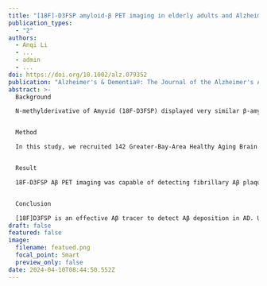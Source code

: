 ```yaml
---
title: "[18F]-D3FSP amyloid-β PET imaging in elderly adults and Alzheimer’s disease"
publication_types:
  - "2"
authors:
  - Anqi Li
  - ...
  - admin
  - ...
doi: https://doi.org/10.1002/alz.079352
publication: "Alzheimer's & Dementia®: The Journal of the Alzheimer's Association"
abstract: >-
  Background

  N-methylderivative of Amyvid (18F-D3FSP) displayed very similar β-amyloid (Aβ) targeting properties to the 18F-florbetapir tracer, but it is not well established about the performance of 18F-D3FSP Aβ positron emission tomography (PET) imaging in Alzheimer’s disease (AD).


  Method

  In this study, we recruited 142 Greater-Bay-Area Healthy Aging Brain Study (GHABS) participants from the community and completed Simoa plasma biomarkers, MRI imaging, 18F-D3FSP Aβ PET imaging, and cognitive assessments. MRI images were segmented using FreeSurfer (v7.2.0) according to the Desikan–Killiany atlas. 18F-D3FSP Aβ PET images were coregistered with their corresponding MRI scans, and intensity-normalized to the mean uptakes in the whole cerebellum, cerebellar gray matter (cerebellar GM), brain stem (PONs), white matter, and big reference separately (Figure 1A). A cortical summary COMPOSITE 18F-D3FSP standardized uptake value ratio (SUVR) in AD typical cortical regions was calculated. We used Gaussian Mixture Model to estimate 2 gaussian distributions of low and high Aβ for COMPOSITE SUVRs, and the threshold was defined as an SUVR corresponding to a 90% probability of belonging to the low-Aβ distribution. COMPOSITE SUVRs were compared between Aβ- and Aβ+ groups. Finally, we investigated the association of COMPOSITE SUVR with plasma biomarkers, including age and sex as covariates.


  Result

  18F-D3FSP Aβ PET imaging was capable of detecting fibrillary Aβ plaques in AD, and the Aβ+ group showed substantial Aβ deposition compared to the Aβ- group (Fig.1B). The dementia patients had more Aβ burden than the CU, SCD, and MCI individuals (Fig.1C), and the preclinical AD individuals (Aβ+/CU) showed significantly higher Aβ SUVRs than the Aβ-/CI and Aβ-/CU groups (Fig.1D). The comparisons of COMPOSITE SUVR between Aβ- and Aβ+ had a very high effect size, particularly in the brain stem reference region (Fig.2). Higher COMPOSITE SUVRs were related to lower plasma Aβ42/40 and higher plasma p-Tau, GFAP, NfL concentrations, especially based on the composite big reference region (Fig.3).


  Conclusion

  [18F]D3FSP is an effective Aβ tracer to detect Aβ deposition in AD. Using the big reference may be optimal for calculating SUVR by considering the Aβ positive effect size and its correlation with Aβ, tau, neurodegeneration, and neuroinflammation measured in plasma.
draft: false
featured: false
image:
  filename: featued.png
  focal_point: Smart
  preview_only: false
date: 2024-04-10T08:44:50.552Z
---
```

